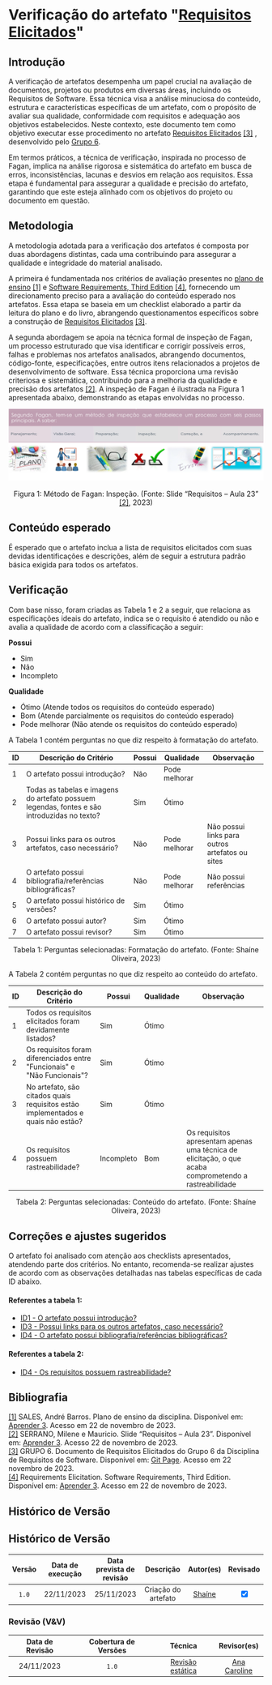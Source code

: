 # Verificação do artefato "[Requisitos Elicitados](https://requisitos-de-software.github.io/2023.2-Skoob/elicitacao/requisitos/)"

## Introdução

A verificação de artefatos desempenha um papel crucial na avaliação de documentos, projetos ou produtos em diversas áreas, incluindo os Requisitos de Software. Essa técnica visa a análise minuciosa do conteúdo, estrutura e características específicas de um artefato, com o propósito de avaliar sua qualidade, conformidade com requisitos e adequação aos objetivos estabelecidos. 
Neste contexto, este documento tem como objetivo executar esse procedimento no artefato [Requisitos Elicitados](https://requisitos-de-software.github.io/2023.2-Skoob/elicitacao/requisitos/) <a id="c" href="#cc">[3]</a> , desenvolvido pelo [Grupo 6](https://requisitos-de-software.github.io/2023.2-Skoob/).

Em termos práticos, a técnica de verificação, inspirada no processo de Fagan, implica na análise rigorosa e sistemática do artefato em busca de erros, inconsistências, lacunas e desvios em relação aos requisitos. Essa etapa é fundamental para assegurar a qualidade e precisão do artefato, garantindo que este esteja alinhado com os objetivos do projeto ou documento em questão.

## Metodologia

A metodologia adotada para a verificação dos artefatos é composta por duas abordagens distintas, cada uma contribuindo para assegurar a qualidade e integridade do material analisado.

A primeira é fundamentada nos critérios de avaliação presentes no [plano de ensino](https://aprender3.unb.br/pluginfile.php/2692699/mod_resource/content/34/Plano_de_Ensino%20RE%20022023%20Turma%202.pdf) <a id="a" href="#aa">[1]</a> e [Software Requirements, Third Edition](https://aprender3.unb.br/pluginfile.php/2692775/mod_resource/content/1/Elicitacao%20de%20Req.pdf) <a id="d" href="#dd">[4]</a>, fornecendo um direcionamento preciso para a avaliação do conteúdo esperado nos artefatos. Essa etapa se baseia em um checklist elaborado a partir da leitura do plano e do livro, abrangendo questionamentos específicos sobre a construção de [Requisitos Elicitados](https://requisitos-de-software.github.io/2023.2-DETRAN/cronograma/cronograma_de_atividades/) <a id="c" href="#cc">[3]</a>.

A segunda abordagem se apoia na técnica formal de inspeção de Fagan, um processo estruturado que visa identificar e corrigir possíveis erros, falhas e problemas nos artefatos analisados, abrangendo documentos, código-fonte, especificações, entre outros itens relacionados a projetos de desenvolvimento de software. Essa técnica proporciona uma revisão criteriosa e sistemática, contribuindo para a melhoria da qualidade e precisão dos artefatos <a id="b" href="#bb">[2]</a>. A inspeção de Fagan é ilustrada na Figura 1 apresentada abaixo, demonstrando as etapas envolvidas no processo.

![Inspeção Fagan](../Fagan.png)

<div style="text-align: center;">
    Figura 1: Método de Fagan: Inspeção. (Fonte: Slide “Requisitos – Aula 23” <a id="b" href="#bb">[2]</a>, 2023)
</div>

## Conteúdo esperado

É esperado que o artefato inclua a lista de requisitos elicitados com suas devidas identificações e descrições, além de seguir a estrutura padrão básica exigida para todos os artefatos.

## Verificação

Com base nisso, foram criadas as Tabela 1 e 2 a seguir, que relaciona as especificações ideais do artefato, indica se o requisito é atendido ou não e avalia a qualidade de acordo com a classificação a seguir:

**Possui**

- Sim
- Não
- Incompleto

**Qualidade**

- Ótimo (Atende todos os requisitos do conteúdo esperado)
- Bom (Atende parcialmente os requisitos do conteúdo esperado)
- Pode melhorar (Não atende os requisitos do conteúdo esperado)

A Tabela 1 contém perguntas no que diz respeito à formatação do artefato. <a id="Tabela1"></a>

| ID  | Descrição do Critério                                                                        | Possui | Qualidade     | Observação                                      |
| --- | -------------------------------------------------------------------------------------------- | ------ | ------------- | ----------------------------------------------- |
| 1   | O artefato possui introdução?                                                                | Não    | Pode melhorar |                                                 |
| 2   | Todas as tabelas e imagens do artefato possuem legendas, fontes e são introduzidas no texto? | Sim    | Ótimo         |                                                 |
| 3   | Possui links para os outros artefatos, caso necessário?                                      | Não    | Pode melhorar | Não possui links para outros artefatos ou sites |
| 4   | O artefato possui bibliografia/referências bibliográficas?                                   | Não    | Pode melhorar         | Não possui referências                             |
| 5   | O artefato possui histórico de versões?                                                      | Sim    | Ótimo         |                                                 |
| 6   | O artefato possui autor?                                                                     | Sim    | Ótimo         |                                                 |
| 7   | O artefato possui revisor?                                                                   | Sim    | Ótimo         |                                                 |

<div style="text-align: center;">
    Tabela 1: Perguntas selecionadas: Formatação do artefato. (Fonte: Shaíne Oliveira, 2023)
</div>

A Tabela 2 contém perguntas no que diz respeito ao conteúdo do artefato. <a id="Tabela2"></a>

| ID  | Descrição do Critério                                                            | Possui | Qualidade | Observação |
| --- | -------------------------------------------------------------------------------- | ------ | --------- | ---------- |
| 1   | Todos os requisitos elicitados foram devidamente listados?                       | Sim    | Ótimo     |            |
| 2   | Os requisitos foram diferenciados entre "Funcionais" e "Não Funcionais"?         | Sim    | Ótimo     |            |
| 3  | No artefato, são citados quais requisitos estão implementados e quais não estão? | Sim    | Ótimo     |            |
| 4  | Os requisitos possuem rastreabilidade? | Incompleto    | Bom     |    Os requisitos apresentam apenas uma técnica de elicitação, o que acaba comprometendo a rastreabilidade        |

<div style="text-align: center;">
    Tabela 2: Perguntas selecionadas: Conteúdo do artefato. (Fonte: Shaíne Oliveira, 2023)
</div>

## Correções e ajustes sugeridos

O artefato foi analisado com atenção aos checklists apresentados, atendendo parte dos critérios. No entanto, recomenda-se realizar ajustes de acordo com as observações detalhadas nas tabelas específicas de cada ID abaixo.

#### Referentes a tabela 1:

- [ID1 - O artefato possui introdução?  ](#verificacao)
- [ID3 - Possui links para os outros artefatos, caso necessário?  ](#verificacao)
- [ID4 - O artefato possui bibliografia/referências bibliográficas? ](#verificacao)
 
#### Referentes a tabela 2:

- [ID4 - Os requisitos possuem rastreabilidade? ](#verificacao)

## Bibliografia

<a id="aa" href="#a">[1]</a> SALES, André Barros. Plano de ensino da disciplina. Disponível em: [Aprender 3](https://aprender3.unb.br/pluginfile.php/2692699/mod_resource/content/34/Plano_de_Ensino%20RE%20022023%20Turma%202.pdf). Acesso em 22 de novembro de 2023.</br>
<a id="bb" href="#b">[2]</a> SERRANO, Milene e Mauricio. Slide “Requisitos – Aula 23”. Disponível em: [Aprender 3](https://aprender3.unb.br/pluginfile.php/2692856/mod_resource/content/2/Requisitos%20-%20Aula%20023.pdf). Acesso 22 de novembro de 2023. </br>
<a id="cc" href="#c">[3]</a> GRUPO 6. Documento de Requisitos Elicitados do Grupo 6 da Disciplina de Requisitos de Software. Disponível em: [Git Page](https://requisitos-de-software.github.io/2023.2-Skoob/elicitacao/requisitos/). Acesso em 22 novembro de 2023.</br>
<a id="dd" href="#d">[4]</a> Requirements Elicitation. Software Requirements, Third Edition. Disponível em: [Aprender 3](https://aprender3.unb.br/pluginfile.php/2692775/mod_resource/content/1/Elicitacao%20de%20Req.pdf). Acesso em 22 de novembro de 2023.</br>

## Histórico de Versão

## Histórico de Versão

| Versão | Data de execução | Data prevista de revisão |      Descrição      |                  Autor(es)                  | Revisado |
| :----: | :--------------: | :----------------------: | :-----------------: | :-----------------------------------------: | :------: |
| `1.0`  |    22/11/2023    |        25/11/2023        | Criação do artefato | [Shaíne](https://github.com/ShaineOliveira) |    <input type="checkbox" enabled checked />      |

### Revisão (V&V)

| Data de Revisão | Cobertura de Versões | Técnica |                  Revisor(es)                   |
| :-------------: | :------------------: | :-----: | :--------------------------------------------: |
|   24/11/2023    |        `1.0`         |   [Revisão estática](./../revisoes.md)    | [Ana Caroline](https://github.com/anaaroch) |  